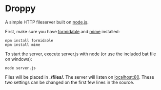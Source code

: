 Droppy
=======
A simple HTTP fileserver built on [node.js](http://nodejs.org/).

First, make sure you have [formidable](https://github.com/felixge/node-formidable) and [mime](https://github.com/broofa/node-mime) installed:

    npm install formidable
    npm install mime

To start the server, execute server.js with node (or use the included bat file on windows):

    node server.js

Files will be placed in **./files/**. The server will listen on [localhost:80](http://localhost/). These two settings can be changed on the first few lines in the source.
